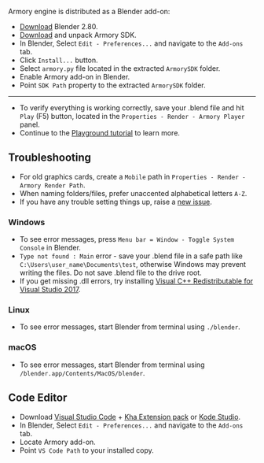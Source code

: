 Armory engine is distributed as a Blender add-on:
- [Download](https://www.blender.org/download/) Blender 2.80.
- [Download](https://armory3d.org/download.html) and unpack Armory SDK.
- In Blender, Select `Edit - Preferences...` and navigate to the `Add-ons` tab.
- Click `Install...` button.
- Select `armory.py` file located in the extracted `ArmorySDK` folder.
- Enable Armory add-on in Blender.
- Point `SDK Path` property to the extracted `ArmorySDK` folder.
---
- To verify everything is working correctly, save your .blend file and hit `Play` (F5) button, located in the `Properties - Render - Armory Player` panel.
- Continue to the [Playground tutorial](playground) to learn more.

## Troubleshooting

- For old graphics cards, create a `Mobile` path in `Properties - Render - Armory Render Path`.
- When naming folders/files, prefer unaccented alphabetical letters `A-Z`.
- If you have any trouble setting things up, raise a [new issue](https://github.com/armory3d/armory/issues).

### Windows

- To see error messages, press `Menu bar = Window - Toggle System Console` in Blender.
- `Type not found : Main` error - save your .blend file in a safe path like `C:\Users\user_name\Documents\test`, otherwise Windows may prevent writing the files. Do not save .blend file to the drive root.
- If you get missing .dll errors, try installing [Visual C++ Redistributable for Visual Studio 2017](https://go.microsoft.com/fwlink/?LinkId=746572).

### Linux

- To see error messages, start Blender from terminal using `./blender`.

### macOS

- To see error messages, start Blender from terminal using `/blender.app/Contents/MacOS/blender`.

## Code Editor

- Download [Visual Studio Code](https://code.visualstudio.com/) + [Kha Extension pack](https://marketplace.visualstudio.com/items?itemName=kodetech.kha-extension-pack) or [Kode Studio](https://github.com/Kode/KodeStudio/releases).
- In Blender, Select `Edit - Preferences...` and navigate to the `Add-ons` tab.
- Locate Armory add-on.
- Point `VS Code Path` to your installed copy.
